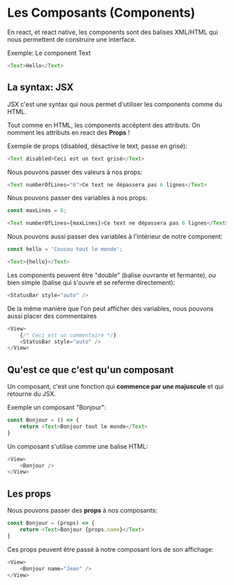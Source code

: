 # Les Composants (Components)

En react, et react native, les components sont des balises
XML/HTML qui nous permettent de construire une interface.

Exemple: Le component Text

```js
<Text>Hello</Text>
```

## La syntax: JSX

JSX c'est une syntax qui nous permet d'utiliser les components
comme du HTML.

Tout comme en HTML, les components accéptent des attributs. On
nomment les attributs en react des **Props** !

Exemple de props (disabled, désactive le text, passe en grisé):

```js
<Text disabled>Ceci est un text grisé</Text>
```

Nous pouvons passer des valeurs à nos props:

```js
<Text numberOfLines="6">Ce text ne dépassera pas 6 lignes</Text>
```

Nous pouvons passer des variables à nos props:

```js
const maxLines = 6;

<Text numberOfLines={maxLines}>Ce text ne dépassera pas 6 lignes</Text>
```

Nous pouvons aussi passer des variables à l'intérieur de notre component:

```js
const hello = 'Coucou tout le monde';

<Text>{hello}</Text>
```

Les components peuvent être "double" (balise ouvrante et fermante), ou
bien simple (balise qui s'ouvre et se referme directement):

```js
<StatusBar style="auto" />
```

De la même manière que l'on peut afficher des variables, nous pouvons aussi
placer des commentaires

```js
<View>
    {/* Ceci est un commentaire */}
    <StatusBar style="auto" />
</View>
```

## Qu'est ce que c'est qu'un composant

Un composant, c'est une fonction qui **commence par une majuscule** et qui
retourne du JSX.

Exemple un composant "Bonjour":

```js
const Bonjour = () => {
    return <Text>Bonjour tout le monde</Text>
}
```

Un composant s'utilise comme une balise HTML:

```js
<View>
    <Bonjour />
</View>
```

## Les props

Nous pouvons passer des **props** à nos composants:

```js
const Bonjour = (props) => {
    return <Text>Bonjour {props.name}</Text>
}
```

Ces props peuvent être passé à notre composant lors de son affichage:

```js
<View>
    <Bonjour name="Jean" />
</View>
```